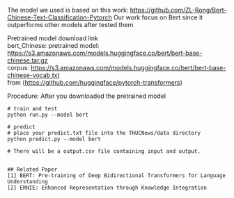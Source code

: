 The model we used is based on this work: https://github.com/ZL-Rong/Bert-Chinese-Text-Classification-Pytorch
Our work focus on Bert since it outperforms other models after tested them

Pretrained model download link  
bert_Chinese: pretrained model: https://s3.amazonaws.com/models.huggingface.co/bert/bert-base-chinese.tar.gz  
              corpus: https://s3.amazonaws.com/models.huggingface.co/bert/bert-base-chinese-vocab.txt  
from (https://github.com/huggingface/pytorch-transformers)   

Procedure:
After you downloaded the pretrained model
```
# train and test
python run.py --model bert

# predict
# place your predict.txt file into the THUCNews/data directory
python predict.py --model bert

# There will be a output.csv file containing input and output. 


## Related Paper
[1] BERT: Pre-training of Deep Bidirectional Transformers for Language Understanding  
[2] ERNIE: Enhanced Representation through Knowledge Integration  
